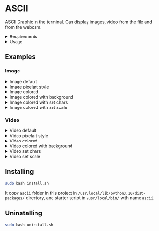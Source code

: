 # ASCII
ASCII Graphic in the terminal.
Can display images, video from the file and from the webcam.

<details>
  <summary>Requirements</summary>

Python3 with OpenCV and Numba
```bash
pip3 install --upgrade numba opencv-python
```
</details>

<details>
  <summary>Usage</summary>

 ```bash
usage: ascii [-h] [-s SCALE] [-ch CHARS] [-c | -b | -p] path

positional arguments:
  path                  Path to file, 0 for webcam video

options:
  -h, --help            show this help message and exit
  -s SCALE, --scale SCALE
                        Scale, default 70
  -ch CHARS, --chars CHARS
                        Chars
  -c, --colored         Colored, default false
  -b, --bg              Black background with colored image, default false
  -p, --pixelart        Pixelart style, default false

 ```
</details>


## Examples
### Image

<details>
  <summary>Image default</summary>

![image_default.png](screenshots/image_default.png)
</details>
<details>
  <summary>Image pixelart style</summary>

![image_pixel.png](screenshots/image_pixel.png)
</details>
<details>
  <summary>Image colored</summary>

![image_color.png](screenshots/image_color.png)
</details>
<details>
  <summary>Image colored with background</summary>

![image_bg.png](screenshots/image_bg.png)
</details>
<details>
  <summary>Image colored with set chars</summary>

![imaje_set_chars.png](screenshots/imaje_set_chars.png)
</details>
<details>
  <summary>Image colored with set scale</summary>

![image_set_scale.png](screenshots/image_set_scale.png)
</details>

### Video
<details>
  <summary>Video default</summary>

![video_default.gif](screenshots/video_default.gif)
</details>
<details>
  <summary>Video pixelart style</summary>

![video_pixel.gif](screenshots/video_pixel.gif)
</details>
<details>
  <summary>Video colored</summary>

![video_colored.gif](screenshots/video_color.gif)
</details>
<details>
  <summary>Video colored with background</summary>

![video_bg.gif](screenshots/video_bg.gif)
</details>
<details>
  <summary>Video set chars</summary>

![video_chars.gif](screenshots/video_chars.gif)
</details>
<details>
  <summary>Video set scale</summary>

![video_colored_set_scale.gif](screenshots/video_colored_set_scale.gif)
</details>

## Installing
```bash
sudo bash install.sh
```
It copy `ascii` folder in this project in `/usr/local/lib/python3.10/dist-packages/` directory,
and starter script in `/usr/local/bin/` with name `ascii`.
## Uninstalling
```bash
sudo bash uninstall.sh
```